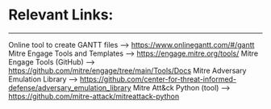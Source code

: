 # Relevant Links:
---
Online tool to create GANTT files --> https://www.onlinegantt.com/#/gantt
Mitre Engage Tools and Templates --> https://engage.mitre.org/tools/ 
Mitre Engage Tools (GitHub) --> https://github.com/mitre/engage/tree/main/Tools/Docs
Mitre Adversary Emulation Library --> https://github.com/center-for-threat-informed-defense/adversary_emulation_library
Mitre Att&ck Python (tool) --> https://github.com/mitre-attack/mitreattack-python
